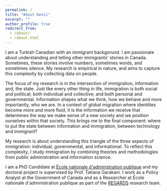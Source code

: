 ```yaml
---
permalink: /
title: "About Deniz"
excerpt: ""
author_profile: true
redirect_from: 
  - /about/
  - /about.html
---
```


I am a Turkish Canadian with an immigrant backgorund. I am passionate about understanding and telling other immigrants' stories in Canada. Sometimes, these stories involve numbers, sometimes words, and sometimes silence. My research is empirical in nature, and aims to capture this complexity by collecting data on people.

The focus of my research is in the intersection of immigration, information and, the state. Just like every other thing in life, immigration is both social and political; both individual and collective; and both personal and governmental. Information shapes what we think, how we behave and more importantly, who we are. In a context of global migration where identities become more and more fluid, it is the information we receive that determines the way we make sense of a new society and we position ourselves within that society. This brings me to the final component: where to put the state between information and immigration, between technology and immigrant?

My research is about understanding this triangle of the three aspects of immigration: individual, governmental, and informational. To reflect this complexity, I study immigration by combining theories and methodologies from public administration and information science.

I am a PhD Candidate at [École nationale d'administration publique](https://enap.ca/enap/fr/accueil.aspx) and my doctoral project is supervised by Prof. Tatiana Garakani. I work as a Policy Analyst at the Government of Canada and as a Researcher at École nationale d'administration publique as part of the [REGARDS](https://regardsrecherche.com/) research team. 




 
